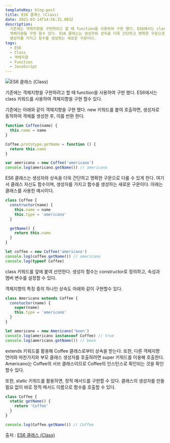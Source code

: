 ```yaml
---
templateKey: blog-post
title: ES6 클래스 (Class)
date: 2021-03-14T14:56:31.083Z
description:
  기존에는 객체지향을 구현하려고 할 때 function을 사용하여 구현 했다. ES6에서는 class 키워드를 사용하여
  객체지향을 구현 할수 있다. ES6 클래스는 생성자와 상속을 더욱 간단하고 명확한 구문으로 다룰 수 있게 한다. 클래스 자신도 함수이며,
  생성자를 가지고 함수를 생성하는 새로운 구문이다.
tags:
  - ES6
  - Class
  - 객체지향
  - Function
  - JavaScript
---
```


![ES6 클래스 (Class)](/assets/es6.png 'ES6 클래스 (Class)')

기존에는 객체지향을 구현하려고 할 때 function을 사용하여 구현 했다. ES6에서는 class 키워드를 사용하여 객체지향을 구현 할수 있다.

기존에는 아래와 같이 객체지향을 구현 했다. new 키워드를 붙여 호출하면, 생성자로 동작하여 객체를 생성한 후, 이를 반환 한다.

```javascript
function Coffee(name) {
  this.name = name
}

Coffee.prototype.getName = function () {
  return this.name
}

var americano = new Coffee('americano')
console.log(americano.getName()) // americano
```

ES6 클래스는 생성자와 상속을 더욱 간단하고 명확한 구문으로 다룰 수 있게 한다. 여기서 클래스 자신도 함수이며, 생성자를 가지고 함수를 생성하는 새로운 구문이다. 아래는 클래스를 사용한 예시이다.

```javascript
class Coffee {
  constructor(name) {
    this.name = name
    this.type = 'americano'
  }

  getName() {
    return this.name
  }
}

let coffee = new Coffee('americano')
console.log(coffee.getName()) // americano
console.log(typeof Coffee)
```

class 키워드를 앞에 붙여 선언한다. 생성자 함수는 constructor로 정의하고, 속성과 멤버 변수를 설정할 수 있다.

객체지향의 특징 중의 하나인 상속도 아래와 같이 구현할수 있다.

```javascript
class Americano extends Coffee {
  constuctor(name) {
    super(name)
    this.type = 'americano'
  }
}

let americano = new Americano('been')
console.log(americano instanceof Coffee) // true
console.log(americano.getName()) // been
```

extends 키워드를 활용해 Coffee 클래스로부터 상속을 받는다. 또한, 다른 객체지향 언어와 마찬가지와 부모 클래스 생성자를 호출하려면 super 키워드를 이용해 호출한다. Americano는 Coffee의 서브 클래스이므로 Coffee의 인스턴스로 확인되는 것을 확인할수 있다.

또한, static 키워드를 활용하면, 정적 메서드를 구현할 수 있다. 클래스의 생성자를 만들 필요 없이 바로 정적 메서드 이름으로 함수를 호출할 수 있다.

```javascript
class Coffee {
  static getName() {
    return 'Coffee'
  }
}

console.log(Coffee.getName()) // Coffee
```

출처 : [ES6 클래스 (Class)](https://www.bottlehs.com/javascript/es6-%ED%81%B4%EB%9E%98%EC%8A%A4-class/ 'ES6 클래스 (Class)')
